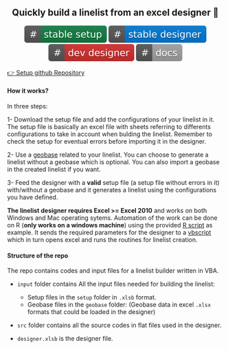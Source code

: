 <div align="center">
<p align="center">




##  Quickly build a linelist from an excel designer :snail:

[![Download Latest version of setup file](https://github.com/epicentre-msf/outbreak-tools/raw/main/src/imgs/setup_file.svg)](https://github.com/epicentre-msf/outbreak-tools-setup/raw/main/setup.xlsb)
[![Download Latest stable version of the designer](https://github.com/epicentre-msf/outbreak-tools/raw/main/src/imgs/stable_designer.svg)](https://github.com/epicentre-msf/outbreak-tools/raw/main/designer.xlsb)
[![Download Latest development version of the designer](https://github.com/epicentre-msf/outbreak-tools/raw/main/src/imgs/dev_designer.svg)](https://github.com/epicentre-msf/outbreak-tools/raw/dev/src/bin/designer_dev.xlsb)
[![Documentation](https://github.com/epicentre-msf/outbreak-tools/raw/main/src/imgs/docs.svg)](https://epicentre-msf.github.io/outbreak-tools/)
</p>
</div>

[:point_right: Setup github Repository](https://github.com/epicentre-msf/outbreak-tools-setup)

#### How it works?

In three steps:

1- Download the setup file and add the configurations of your linelist in it. The setup file is basically an excel file with sheets referring to differents configurations to take in account when bulding the linelist. Remember to check the setup for eventual errors before importing it in the designer.

2- Use a [geobase](https://reports.msf.net/secure/app/outbreak-tools-geoapp) related to your linelist. You can choose to generate a linelist without a geobase which is optional. You can also import a geobase in the created linelist if you want.

3- Feed the designer with a **valid**  setup file (a setup file without errors in it) with/without a geobase and it generates a linelist using the configurations you have defined.

**The linelist designer requires Excel >= Excel 2010** and works on both Windows and Mac operating sytems.
Automation of the work can be done on R (**only works on a windows machine**) using the provided [R script](https://github.com/epicentre-msf/outbreak-tools/raw/main/Rscripts/run_designer_on_windows.R) as example. It sends the required parameters for the designer to a [vbscript](https://github.com/epicentre-msf/outbreak-tools/raw/main/Rscripts/rundesigner.vbs) which in turn opens excel and runs the routines for linelist creation.

#### Structure of the repo

The repo contains codes and input files for a linelist builder written in VBA.

- `input` folder contains All the input files needed for building the linelist:

  - Setup files in the `setup` folder in `.xlsb` format.
  - Geobase files in the `geobase` folder: (Geobase data in excel `.xlsx` formats that could be loaded in the designer)
- `src` folder contains all the source codes in flat files used in the designer.
- `designer.xlsb` is the designer file.
